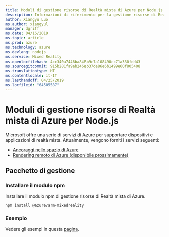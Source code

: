 ```yaml
---
title: Moduli di gestione risorse di Realtà mista di Azure per Node.js
description: Informazioni di riferimento per la gestione risorse di Realtà mista di Azure per Node.js
author: Xiangyu Luo
ms.author: xiangyul
manager: dgriff
ms.date: 04/16/2019
ms.topic: article
ms.prod: azure
ms.technology: azure
ms.devlang: nodejs
ms.service: Mixed Reality
ms.openlocfilehash: 4cc340a7446ba848b9c7a108490cc71a330fdd43
ms.sourcegitcommit: 915b281fa9ab246eb37de86e6b1499e60f805408
ms.translationtype: HT
ms.contentlocale: it-IT
ms.lasthandoff: 04/25/2019
ms.locfileid: "64505587"
---
```

# <a name="azure-mixed-reality-resource-management-modules-for-nodejs"></a>Moduli di gestione risorse di Realtà mista di Azure per Node.js

Microsoft offre una serie di servizi di Azure per supportare dispositivi e applicazioni di realtà mista. Attualmente, vengono forniti i servizi seguenti:

* [Ancoraggi nello spazio di Azure](https://azure.microsoft.com/en-us/services/spatial-anchors/)
* [Rendering remoto di Azure (disponibile prossimamente)](https://azure.microsoft.com/en-us/services/remote-rendering/)

## <a name="management-package"></a>Pacchetto di gestione

### <a name="install-the-npm-module"></a>Installare il modulo npm 

Installare il modulo npm di gestione risorse di Realtà mista di Azure.

```bash
npm install @azure/arm-mixedreality
```

### <a name="example"></a>Esempio

Vedere gli esempi in questa [pagina](https://www.npmjs.com/package/@azure/arm-mixedreality).
